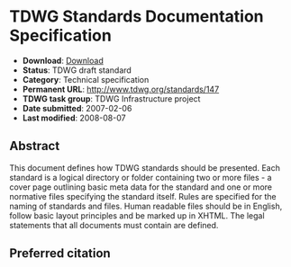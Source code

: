 # TDWG Standards Documentation Specification

* **Download**: [Download](147-483-4-RV.pdf)
* **Status**: TDWG draft standard
* **Category**: Technical specification
* **Permanent URL**: http://www.tdwg.org/standards/147
* **TDWG task group**: TDWG Infrastructure project
* **Date submitted**: 2007-02-06
* **Last modified**: 2008-08-07

## Abstract

This document defines how TDWG standards should be presented. Each standard is a logical directory or folder containing two or more files - a cover page outlining basic meta data for the standard and one or more normative files specifying the standard itself. Rules are specified for the naming of standards and files. Human readable files should be in English, follow basic layout principles and be marked up in XHTML. The legal statements that all documents must contain are defined.

## Preferred citation
